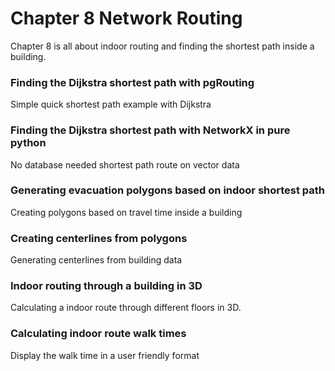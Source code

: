# Chapter 8 Network Routing

Chapter 8 is all about indoor routing and finding the shortest path inside a building.

### Finding the Dijkstra shortest path with pgRouting
Simple quick shortest path example with Dijkstra
### Finding the Dijkstra shortest path with NetworkX in pure python
No database needed shortest path route on vector data
### Generating evacuation polygons based on indoor shortest path
Creating polygons based on travel time inside a building
### Creating centerlines from polygons
Generating centerlines from building data
### Indoor routing through a building in 3D
Calculating a indoor route through different floors in 3D.
### Calculating indoor route walk times
Display the walk time in a user friendly format

